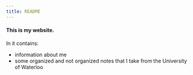 ```yaml
---
title: README
---
```


####  This is my website.

In it contains:
- information about me
- some organized and not organized notes that I take from the University of Waterloo
